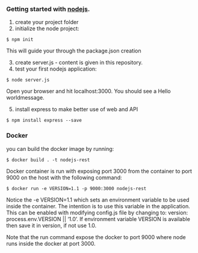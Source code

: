 ### Getting started with [nodejs](https://codeburst.io/the-only-nodejs-introduction-youll-ever-need-d969a47ef219).

1. create your project folder
2. initialize the node project:
```
$ npm init
```
This will guide your through the package.json creation

3. create server.js - content is given in this repository.
4. test your first nodejs application:
```
$ node server.js
```
Open your browser and hit localhost:3000. You should see a Hello worldmessage.


5. install express to make better use of web and API
```
$ npm install express --save
```


### Docker

you can build the docker image by running:

```
$ docker build . -t nodejs-rest
```

Docker container is run with exposing port 3000 from the container to port 9000 on the host with the following command:

```
$ docker run -e VERSION=1.1 -p 9000:3000 nodejs-rest
```

Notice the -e VERSION=1.1 which sets an environment variable to be used inside the container. The intention is to use this variable in the application. This can be enabled with modifying config.js file by changing to: version: process.env.VERSION || ‘1.0’. If environment variable VERSION is available then save it in version, if not use 1.0.

Note that the run command expose the docker to port 9000 where node runs inside the docker at port 3000.
